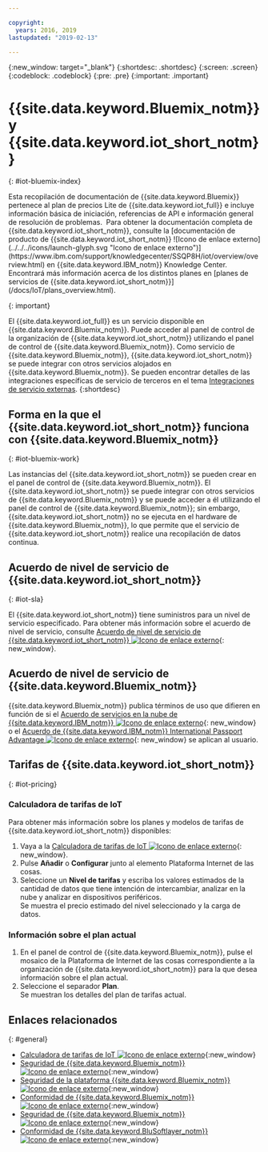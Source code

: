 ```yaml
---

copyright:
  years: 2016, 2019
lastupdated: "2019-02-13"

---
```


{:new_window: target="\_blank"}
{:shortdesc: .shortdesc}
{:screen: .screen}
{:codeblock: .codeblock}
{:pre: .pre}
{:important: .important}

# {{site.data.keyword.Bluemix_notm}} y {{site.data.keyword.iot_short_notm}}
{: #iot-bluemix-index}

<p>Esta recopilación de documentación de {{site.data.keyword.Bluemix}} pertenece al plan de precios Lite de {{site.data.keyword.iot_full}} e incluye información básica de iniciación, referencias de API e información general de resolución de problemas. 
Para obtener la documentación completa de {{site.data.keyword.iot_short_notm}}, consulte la [documentación de producto de {{site.data.keyword.iot_short_notm}} ![Icono de enlace externo](../../../icons/launch-glyph.svg "Icono de enlace externo")](https://www.ibm.com/support/knowledgecenter/SSQP8H/iot/overview/overview.html) en {{site.data.keyword.IBM_notm}} Knowledge Center. Encontrará más información acerca de los distintos planes en [planes de servicios de {{site.data.keyword.iot_short_notm}}](/docs/IoT/plans_overview.html). 
</p>
{: important}

El {{site.data.keyword.iot_full}} es un servicio disponible en {{site.data.keyword.Bluemix_notm}}. Puede acceder al panel de control de la organización de {{site.data.keyword.iot_short_notm}} utilizando el panel de control de {{site.data.keyword.Bluemix_notm}}. Como servicio de {{site.data.keyword.Bluemix_notm}}, {{site.data.keyword.iot_short_notm}} se puede integrar con otros servicios alojados en {{site.data.keyword.Bluemix_notm}}. Se pueden encontrar detalles de las integraciones específicas de servicio de terceros en el tema [Integraciones de servicio externas](/docs/IoT/references/extensions/index.html).
{:shortdesc}

## Forma en la que el {{site.data.keyword.iot_short_notm}} funciona con {{site.data.keyword.Bluemix_notm}}
{: #iot-bluemix-work}

Las instancias del {{site.data.keyword.iot_short_notm}} se pueden crear en el panel de control de {{site.data.keyword.Bluemix_notm}}. El {{site.data.keyword.iot_short_notm}} se puede integrar con otros servicios de {{site.data.keyword.Bluemix_notm}} y se puede acceder a él utilizando el panel de control de {{site.data.keyword.Bluemix_notm}}; sin embargo, {{site.data.keyword.iot_short_notm}} no se ejecuta en el hardware de {{site.data.keyword.Bluemix_notm}}, lo que permite que el servicio de {{site.data.keyword.iot_short_notm}} realice una recopilación de datos continua.

## Acuerdo de nivel de servicio de {{site.data.keyword.iot_short_notm}}
{: #iot-sla}

El {{site.data.keyword.iot_short_notm}} tiene suministros para un nivel de servicio especificado. Para obtener más información sobre el acuerdo de nivel de servicio, consulte [Acuerdo de nivel de servicio de {{site.data.keyword.iot_short_notm}} ![Icono de enlace externo](../../../icons/launch-glyph.svg "Icono de enlace externo")](https://www-03.ibm.com/software/sla/sladb.nsf/8bd55c6b9fa8039c86256c6800578854/62a7eae9288fddcc862581d0007c2583/$FILE/i126-6738-05_12-2017_en_US.pdf){: new_window}.

## Acuerdo de nivel de servicio de {{site.data.keyword.Bluemix_notm}}

{{site.data.keyword.Bluemix_notm}} publica términos de uso que difieren en función de si el [Acuerdo de servicios en la nube de {{site.data.keyword.IBM_notm}} ![Icono de enlace externo](../../../icons/launch-glyph.svg)](http://www-05.ibm.com/support/operations/files/pdf/csa_us.pdf?cm_mc_uid=65870113399114371461368&cm_mc_sid_50200000=1469524513){: new_window} o el [Acuerdo de {{site.data.keyword.IBM_notm}} International Passport Advantage ![Icono de enlace externo](../../../icons/launch-glyph.svg)](https://www-01.ibm.com/software/passportadvantage/pa_agreements.html){: new_window} se aplican al usuario.

## Tarifas de {{site.data.keyword.iot_short_notm}}
{: #iot-pricing}

### Calculadora de tarifas de IoT
Para obtener más información sobre los planes y modelos de tarifas de {{site.data.keyword.iot_short_notm}} disponibles:
1. Vaya a la [Calculadora de tarifas de IoT ![Icono de enlace externo](../../../icons/launch-glyph.svg "Icono de enlace externo")](https://console.bluemix.net/pricing/configure/service/iotf-service-id){: new_window}.  
2. Pulse **Añadir** o **Configurar** junto al elemento Plataforma Internet de las cosas.
3. Seleccione un **Nivel de tarifas** y escriba los valores estimados de la cantidad de datos que tiene intención de intercambiar, analizar en la nube y analizar en dispositivos periféricos.  
Se muestra el precio estimado del nivel seleccionado y la carga de datos.

### Información sobre el plan actual
1. En el panel de control de {{site.data.keyword.Bluemix_notm}}, pulse el mosaico de la Plataforma de Internet de las cosas correspondiente a la organización de {{site.data.keyword.iot_short_notm}} para la que desea información sobre el plan actual.
2. Seleccione el separador **Plan**.  
Se muestran los detalles del plan de tarifas actual.

## Enlaces relacionados
{: #general}

* [Calculadora de tarifas de IoT ![Icono de enlace externo](../../../icons/launch-glyph.svg "Icono de enlace externo")](http://iot-cost-calculator.ng.bluemix.net/){:new_window}
* [Seguridad de {{site.data.keyword.Bluemix_notm}} ![Icono de enlace externo](../../../icons/launch-glyph.svg "Icono de enlace externo")](https://console.ng.bluemix.net/docs/security/index.html#security){:new_window}
* [Seguridad de la plataforma {{site.data.keyword.Bluemix_notm}}![Icono de enlace externo](../../../icons/launch-glyph.svg "Icono de enlace externo")](https://console.ng.bluemix.net/docs/security/index.html#platform-security){:new_window}
* [Conformidad de {{site.data.keyword.Bluemix_notm}} ![Icono de enlace externo](../../../icons/launch-glyph.svg "Icono de enlace externo")](https://console.ng.bluemix.net/docs/security/index.html#compliance){:new_window}
* [Seguridad de {{site.data.keyword.Bluemix_notm}} ![Icono de enlace externo](../../../icons/launch-glyph.svg "Icono de enlace externo")](http://www.softlayer.com/security){:new_window}
* [Conformidad de {{site.data.keyword.BluSoftlayer_notm}} ![Icono de enlace externo](../../../icons/launch-glyph.svg "Icono de enlace externo")](http://www.softlayer.com/compliance){:new_window}

